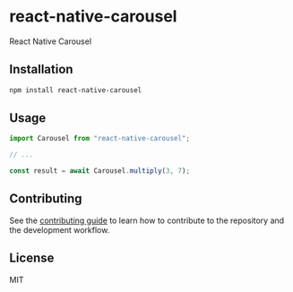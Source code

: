 # react-native-carousel

React Native Carousel

## Installation

```sh
npm install react-native-carousel
```

## Usage

```js
import Carousel from "react-native-carousel";

// ...

const result = await Carousel.multiply(3, 7);
```

## Contributing

See the [contributing guide](CONTRIBUTING.md) to learn how to contribute to the repository and the development workflow.

## License

MIT
